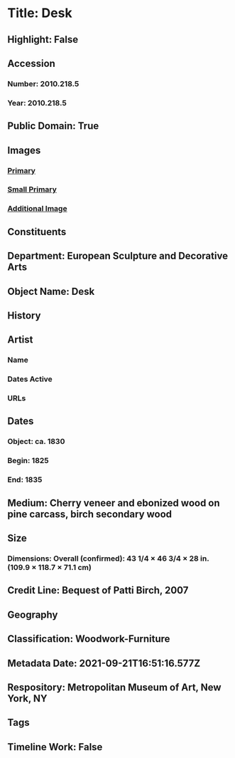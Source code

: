 # Title: Desk
## Highlight: False
## Accession
### Number: 2010.218.5
### Year: 2010.218.5
## Public Domain: True
## Images
### [Primary](https://images.metmuseum.org/CRDImages/es/original/DP-22126-009.jpg)
### [Small Primary](https://images.metmuseum.org/CRDImages/es/web-large/DP-22126-009.jpg)
### [Additional Image](https://images.metmuseum.org/CRDImages/es/original/DP-22126-010.jpg)
## Constituents
## Department: European Sculpture and Decorative Arts
## Object Name: Desk
## History
## Artist
### Name
### Dates Active
### URLs
## Dates
### Object: ca. 1830
### Begin: 1825
### End: 1835
## Medium: Cherry veneer and ebonized wood on pine carcass, birch secondary wood
## Size
### Dimensions: Overall (confirmed): 43 1/4 × 46 3/4 × 28 in. (109.9 × 118.7 × 71.1 cm)
## Credit Line: Bequest of Patti Birch, 2007
## Geography
## Classification: Woodwork-Furniture
## Metadata Date: 2021-09-21T16:51:16.577Z
## Respository: Metropolitan Museum of Art, New York, NY
## Tags
## Timeline Work: False